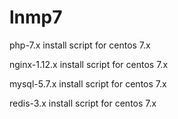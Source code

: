 # lnmp7
php-7.x install script for centos 7.x

nginx-1.12.x install script for centos 7.x

mysql-5.7.x install script for centos 7.x

redis-3.x install script for centos 7.x
